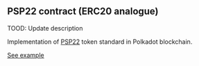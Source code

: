## PSP22 contract (ERC20 analogue)

TOOD: Update description

Implementation of [PSP22](https://github.com/w3f/PSPs/blob/master/PSPs/psp-22.md) token standard in Polkadot blockchain.

[See example](https://supercolony-net.github.io/openbrush-contracts/smart-contracts/psp22/psp22)
